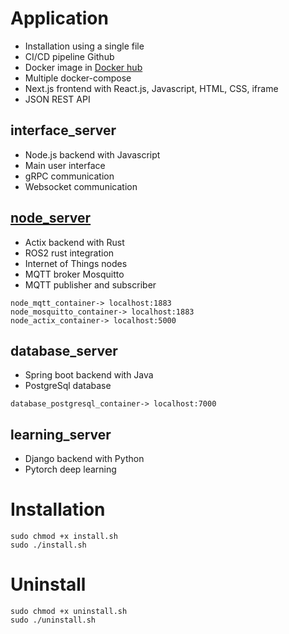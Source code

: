 # Application
- Installation using a single file 
- CI/CD pipeline Github
- Docker image in [Docker hub](https://hub.docker.com/repositories/lp02781)
- Multiple docker-compose
- Next.js frontend with React.js, Javascript, HTML, CSS, iframe
- JSON REST API

## interface_server
- Node.js backend with Javascript
- Main user interface
- gRPC communication
- Websocket communication

## [node_server](https://github.com/lp02781/node_server)
- Actix backend with Rust
- ROS2 rust integration
- Internet of Things nodes 
- MQTT broker Mosquitto
- MQTT publisher and subscriber 
```
node_mqtt_container-> localhost:1883
node_mosquitto_container-> localhost:1883
node_actix_container-> localhost:5000
```

## database_server
- Spring boot backend with Java
- PostgreSql database
```
database_postgresql_container-> localhost:7000
```

## learning_server
- Django backend with Python
- Pytorch deep learning

# Installation
```
sudo chmod +x install.sh
sudo ./install.sh
```

# Uninstall
```
sudo chmod +x uninstall.sh
sudo ./uninstall.sh
```

